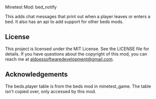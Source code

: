 Minetest Mod: bed_notify

This adds chat messages that print out when a player leaves or enters a bed. 
It also has an api to add support for other beds mods.
## License

This project is licensed under the MIT License. See the LICENSE file for details.
If you have questions about the copyright of this mod, you can reach me at aldoessoftwaredevelopment@gmail.com.

## Acknowledgements

The beds.player table is from the beds mod in minetest_game. The table isn't copied over, only accessed by
this mod.
